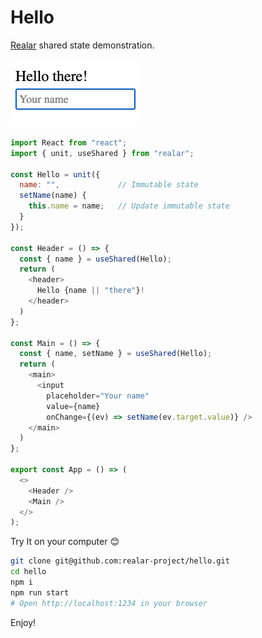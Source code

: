 # Hello

[Realar](https://github.com/betula/realar) shared state demonstration.

<img alt="demo video" src="./video.gif" width="208" height="108">

```javascript
import React from "react";
import { unit, useShared } from "realar";

const Hello = unit({
  name: "",             // Immutable state
  setName(name) {
    this.name = name;   // Update immutable state
  }
});

const Header = () => {
  const { name } = useShared(Hello);
  return (
    <header>
      Hello {name || "there"}!
    </header>
  )
};

const Main = () => {
  const { name, setName } = useShared(Hello);
  return (
    <main>
      <input
        placeholder="Your name"
        value={name}
        onChange={(ev) => setName(ev.target.value)} />
    </main>
  )
};

export const App = () => (
  <>
    <Header />
    <Main />
  </>
);
```

Try It on your computer :blush:

```bash
git clone git@github.com:realar-project/hello.git
cd hello
npm i
npm run start
# Open http://localhost:1234 in your browser
```

Enjoy!
